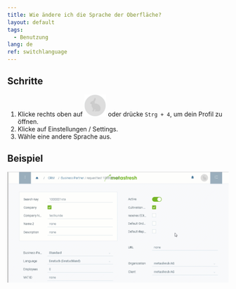 ```yaml
---
title: Wie ändere ich die Sprache der Oberfläche?
layout: default
tags:
  - Benutzung
lang: de
ref: switchlanguage
---
```


## Schritte

1. Klicke rechts oben auf ![](assets/UserMenu_Rabbit_WebUI.png) oder drücke `Strg + 4`, um dein Profil zu öffnen.
2. Klicke auf Einstellungen / Settings.
3. Wähle eine andere Sprache aus.

## Beispiel

![](../EN/assets/SwitchLanguage.gif)
